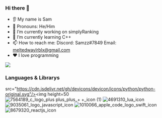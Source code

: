 ### Hi there 👋
* 👂 My name is Sam
* 👩 Pronouns: He/Him
* 🔭 I’m currently working on simplyRanking
* 🌱 I’m currently learning C++
* 📫 How to reach me: Discord: Samzz#7849 Email: meltedwaylrblx@gmail.com
* ❤️ I love programming

<img src="https://github-readme-stats.vercel.app/api/top-langs?username=meltedwayl&ayout=compact&show_icons=true&theme=dark"/>

### Languages & Librarys

src="https://cdn.jsdelivr.net/gh/devicons/devicon/icons/python/python-original.svg"/><img height=50
![7564189_c_logo_plus plus_plus_+ +_icon (1)](https://user-images.githubusercontent.com/114309119/222297026-a37f15c1-b6bd-46dc-afa7-c71dbf6998d5.png) 
![4691310_lua_icon](https://user-images.githubusercontent.com/114309119/222297059-68c3e085-8c82-48e1-a93c-828eb6d9fd9a.png) 
![9035061_logo_javascript_icon](https://user-images.githubusercontent.com/114309119/222297158-7cc56a0a-936e-4793-a36c-d4b642df2a2e.png) 
![1010066_apple_code_logo_swift_icon](https://user-images.githubusercontent.com/114309119/222297194-861eb65f-7a19-4f0e-8e40-4b08519fe059.png) 
![8679320_reactjs_icon](https://user-images.githubusercontent.com/114309119/222297227-b244e23b-69fc-4dfb-aea4-e90f398a1594.png)

